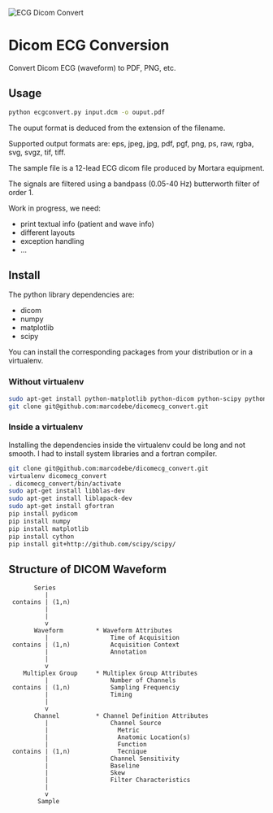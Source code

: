 [logo]: https://raw.github.com/marcodebe/dicomecg_convert/master/images/logo.png
![ECG Dicom Convert][logo]

Dicom ECG Conversion
====================
Convert Dicom ECG (waveform) to PDF, PNG, etc.

Usage
-----
```bash
python ecgconvert.py input.dcm -o ouput.pdf
```

The ouput format is deduced from the extension of the filename.

Supported output formats are: eps, jpeg, jpg, pdf, pgf, png, ps, raw, rgba,
svg, svgz, tif, tiff.

The sample file is a 12-lead ECG dicom file produced by Mortara equipment.

The signals are filtered using a bandpass (0.05-40 Hz) butterworth filter of order 1.

Work in progress, we need:
 * print textual info (patient and wave info)
 * different layouts
 * exception handling
 * ...

Install
-------
The python library dependencies are:
* dicom
* numpy
* matplotlib
* scipy

You can install the corresponding packages from your distribution or in a virtualenv.

### Without virtualenv
```bash
sudo apt-get install python-matplotlib python-dicom python-scipy python-numpy
git clone git@github.com:marcodebe/dicomecg_convert.git
```

### Inside a virtualenv

Installing the dependencies inside the virtualenv could be long and not smooth.
I had to install system libraries and a fortran compiler.

```bash
git clone git@github.com:marcodebe/dicomecg_convert.git
virtualenv dicomecg_convert
. dicomecg_convert/bin/activate
sudo apt-get install libblas-dev
sudo apt-get install liblapack-dev 
sudo apt-get install gfortran
pip install pydicom
pip install numpy
pip install matplotlib
pip install cython
pip install git+http://github.com/scipy/scipy/
```

Structure of DICOM Waveform
---------------------------
```
       Series
          |
 contains | (1,n)
          |
          |
          v
       Waveform         * Waveform Attributes
          |                 Time of Acquisition
 contains | (1,n)           Acquisition Context
          |                 Annotation
          |
          v
    Multiplex Group     * Multiplex Group Attributes
          |                 Number of Channels
 contains | (1,n)           Sampling Frequenciy
          |                 Timing
          |
          v
       Channel          * Channel Definition Attributes
          |                 Channel Source
          |                   Metric
          |                   Anatomic Location(s)
          |                   Function
 contains | (1,n)             Tecnique
          |                 Channel Sensitivity
          |                 Baseline
          |                 Skew
          |                 Filter Characteristics
          |
          v
        Sample

```
